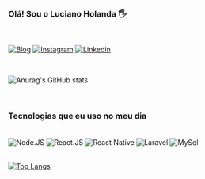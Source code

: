 ### Olá! Sou o Luciano Holanda 🖐️

<br />

[![Blog](https://img.shields.io/website?label=Portfolio&style=for-the-badge&url=https://www.luhpi.dev)](https://www.luhpi.dev)
[![Instagram](https://img.shields.io/badge/Instagram-E4405F?style=for-the-badge&logo=instagram&logoColor=white)](https://www.instagram.com/lucianoholanda)
[![Linkedin](https://img.shields.io/badge/LinkedIn-0077B5?style=for-the-badge&logo=linkedin&logoColor=white)](https://www.linkedin.com/in/luciano_holanda)

<br />

![Anurag's GitHub stats](https://github-readme-stats.vercel.app/api?username=lucianoholanda&show_icons=true&theme=dracula)

<br />

### Tecnologias que eu uso no meu dia

<div style="display: inline_block"><br />
    <img align="center" alt="Node.JS" src="https://img.shields.io/badge/Node.js-20232A?style=for-the-badge&logo=node.js&logoColor=43853D" />
    <img align="center" alt="React.JS" src="https://img.shields.io/badge/React-20232A?style=for-the-badge&logo=react&logoColor=61DAFB" />
    <img align="center" alt="React Native" src="https://img.shields.io/badge/React_Native-20232A?style=for-the-badge&logo=react&logoColor=69529C" />
    <img align="center" alt="Laravel" src="https://img.shields.io/badge/Laravel-20232A?style=for-the-badge&logo=laravel&logoColor=FF2D20" />
    <img align="center" alt="MySql" src="https://img.shields.io/badge/MySQL-20232A?style=for-the-badge&logo=mysql&logoColor=f29111" />
</div>

<br />

[![Top Langs](https://github-readme-stats.vercel.app/api/top-langs/?username=lucianoholanda&hide_progress=true)](https://github.com/lucianoholanda/github-readme-stats)
